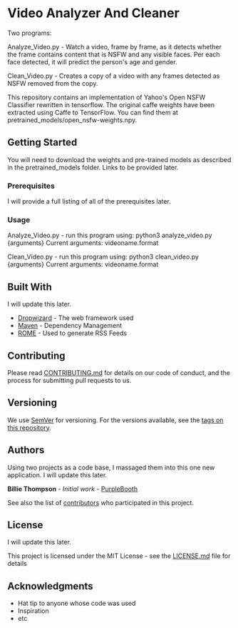 # Video Analyzer And Cleaner

Two programs:

Analyze_Video.py - Watch a video, frame by frame, as it detects whether the frame contains content that is NSFW and any visible faces.  Per each face detected, it will predict the person's age and gender.

Clean_Video.py - Creates a copy of a video with any frames detected as NSFW removed from the copy.

This repository contains an implementation of Yahoo's Open NSFW Classifier rewritten in tensorflow. The original caffe weights have been extracted using Caffe to TensorFlow. You can find them at pretrained_models/open_nsfw-weights.npy.

## Getting Started

You will need to download the weights and pre-trained models as described in the pretrained_models folder.  Links to be provided later.


### Prerequisites

I will provide a full listing of all of the prerequisites later.


### Usage

Analyze_Video.py - run this program using: python3 analyze_video.py {arguments}
Current arguments: videoname.format

Clean_Video.py - run this program using: python3 clean_video.py {arguments}
Current arguments: videoname.format


## Built With

I will update this later.

* [Dropwizard](http://www.dropwizard.io/1.0.2/docs/) - The web framework used
* [Maven](https://maven.apache.org/) - Dependency Management
* [ROME](https://rometools.github.io/rome/) - Used to generate RSS Feeds

## Contributing

Please read [CONTRIBUTING.md](https://gist.github.com/PurpleBooth/b24679402957c63ec426) for details on our code of conduct, and the process for submitting pull requests to us.

## Versioning

We use [SemVer](http://semver.org/) for versioning. For the versions available, see the [tags on this repository](https://github.com/your/project/tags). 

## Authors

Using two projects as a code base, I massaged them into this one new application.  I will update this later.

**Billie Thompson** - *Initial work* - [PurpleBooth](https://github.com/PurpleBooth)

See also the list of [contributors](https://github.com/your/project/contributors) who participated in this project.

## License

I will update this later.  

This project is licensed under the MIT License - see the [LICENSE.md](LICENSE.md) file for details

## Acknowledgments

* Hat tip to anyone whose code was used
* Inspiration
* etc

